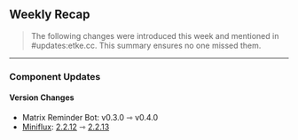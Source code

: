 ## Weekly Recap

> The following changes were introduced this week and mentioned in #updates:etke.cc. This summary ensures no one missed them.

---

### Component Updates

#### Version Changes

* Matrix Reminder Bot: v0.3.0 ⇾ v0.4.0
* [Miniflux](https://github.com/miniflux/v2): [2.2.12](https://github.com/miniflux/v2/releases/tag/2.2.12) ⇾ [2.2.13](https://github.com/miniflux/v2/releases/tag/2.2.13)
